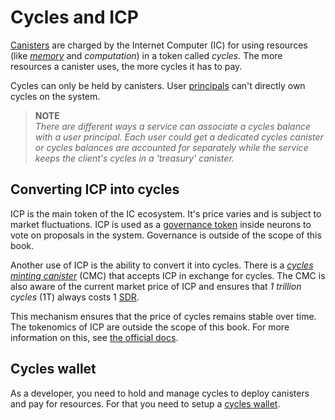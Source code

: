 # Cycles and ICP

[Canisters](/internet-computer-programming-concepts/actors/actor-to-canister.html#canister) are charged by the Internet Computer (IC) for using resources (like [_memory_](/internet-computer-programming-concepts/basic-memory-persistence.html#basic-memory-persistence) and _computation_) in a token called _cycles_. The more resources a canister uses, the more cycles it has to pay.

Cycles can only be held by canisters. User [principals](/internet-computer-programming-concepts/principals-and-authentication.html#principals-and-authentication) can't directly own cycles on the system.

> **NOTE**  
> _There are different ways a service can associate a cycles balance with a user principal. Each user could get a dedicated cycles canister or cycles balances are accounted for separately while the service keeps the client's cycles in a 'treasury' canister._

## Converting ICP into cycles

ICP is the main token of the IC ecosystem. It's price varies and is subject to market fluctuations. ICP is used as a [governance token](https://internetcomputer.org/how-it-works/architecture-of-the-internet-computer/#governance) inside neurons to vote on proposals in the system. Governance is outside of the scope of this book.

Another use of ICP is the ability to convert it into cycles. There is a [*cycles minting canister*](/common-internet-computer-canisters/cycles-minting-canister.html) (CMC) that accepts ICP in exchange for cycles. The CMC is also aware of the current market price of ICP and ensures that _1 trillion cycles_ (1T) always costs 1 [SDR](https://www.youtube.com/watch?v=Y-wxIXRLfOk).

This mechanism ensures that the price of cycles remains stable over time. The tokenomics of ICP are outside the scope of this book. For more information on this, see [the official docs](https://internetcomputer.org/capabilities/reverse-gas/).

## Cycles wallet

As a developer, you need to hold and manage cycles to deploy canisters and pay for resources. For that you need to setup a [cycles wallet](/project-deployment/cycles-wallet.html).
